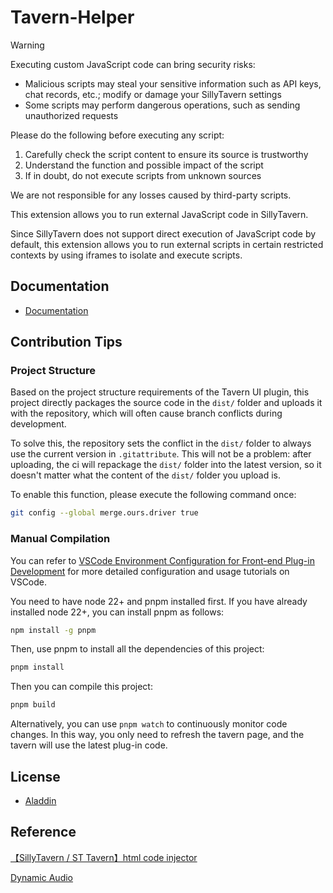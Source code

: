 # Tavern-Helper

> [!Warning]
> Executing custom JavaScript code can bring security risks:
>
> - Malicious scripts may steal your sensitive information such as API keys, chat records, etc.; modify or damage your SillyTavern settings
> - Some scripts may perform dangerous operations, such as sending unauthorized requests
>
> Please do the following before executing any script:
>
> 1. Carefully check the script content to ensure its source is trustworthy
> 2. Understand the function and possible impact of the script
> 3. If in doubt, do not execute scripts from unknown sources
>
> We are not responsible for any losses caused by third-party scripts.

This extension allows you to run external JavaScript code in SillyTavern.

Since SillyTavern does not support direct execution of JavaScript code by default, this extension allows you to run external scripts in certain restricted contexts by using iframes to isolate and execute scripts.

## Documentation

- [Documentation](https://n0vi028.github.io/JS-Slash-Runner-Doc/)

## Contribution Tips

### Project Structure

Based on the project structure requirements of the Tavern UI plugin, this project directly packages the source code in the `dist/` folder and uploads it with the repository, which will often cause branch conflicts during development.

To solve this, the repository sets the conflict in the `dist/` folder to always use the current version in `.gitattribute`. This will not be a problem: after uploading, the ci will repackage the `dist/` folder into the latest version, so it doesn't matter what the content of the `dist/` folder you upload is.

To enable this function, please execute the following command once:

```bash
git config --global merge.ours.driver true
```

### Manual Compilation

You can refer to [VSCode Environment Configuration for Front-end Plug-in Development](https://sillytavern-stage-girls-dog.readthedocs.io/tool_and_experience/js_slash_runner/index.html) for more detailed configuration and usage tutorials on VSCode.

You need to have node 22+ and pnpm installed first. If you have already installed node 22+, you can install pnpm as follows:

```bash
npm install -g pnpm
```

Then, use pnpm to install all the dependencies of this project:

```bash
pnpm install
```

Then you can compile this project:

```bash
pnpm build
```

Alternatively, you can use `pnpm watch` to continuously monitor code changes. In this way, you only need to refresh the tavern page, and the tavern will use the latest plug-in code.

## License

- [Aladdin](LICENSE)

## Reference

[【SillyTavern / ST Tavern】html code injector](https://greasyfork.org/zh-CN/scripts/503174-sillytavern-st%E9%85%92%E9%A6%86-html%E4%BB%A3%E7%A0%81%E6%B3%A8%E5%85%A5%E5%99%A8)

[Dynamic Audio](httpshttps://github.com/SillyTavern/Extension-Audio)
